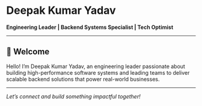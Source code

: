 # Deepak Kumar Yadav

**Engineering Leader | Backend Systems Specialist | Tech Optimist**

---

## 👋 Welcome

Hello! I’m Deepak Kumar Yadav, an engineering leader passionate about building high-performance software systems and leading teams to deliver scalable backend solutions that power real-world businesses.

---

*Let’s connect and build something impactful together!*